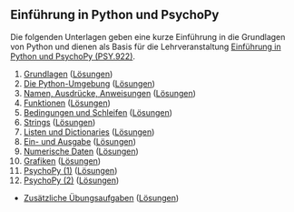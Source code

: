 ## Einführung in Python und PsychoPy

Die folgenden Unterlagen geben eine kurze Einführung in die Grundlagen von Python und dienen als Basis für die Lehrveranstaltung [Einführung in Python und PsychoPy (PSY.922)](https://online.uni-graz.at/kfu_online/pl/ui/$ctx/wbLv.wbShowLVDetail?pStpSpNr=951779).

 1. [Grundlagen]() ([Lösungen]())
 2. [Die Python-Umgebung]() ([Lösungen]())
 3. [Namen, Ausdrücke, Anweisungen]() ([Lösungen]())
 4. [Funktionen]() ([Lösungen]())
 5. [Bedingungen und Schleifen]() ([Lösungen]())
 6. [Strings]() ([Lösungen]())
 7. [Listen und Dictionaries]() ([Lösungen]())
 8. [Ein- und Ausgabe]() ([Lösungen]())
 9. [Numerische Daten]() ([Lösungen]())
10. [Grafiken]() ([Lösungen]())
11. [PsychoPy (1)]() ([Lösungen]())
12. [PsychoPy (2)]() ([Lösungen]())

- [Zusätzliche Übungsaufgaben]() ([Lösungen]())
